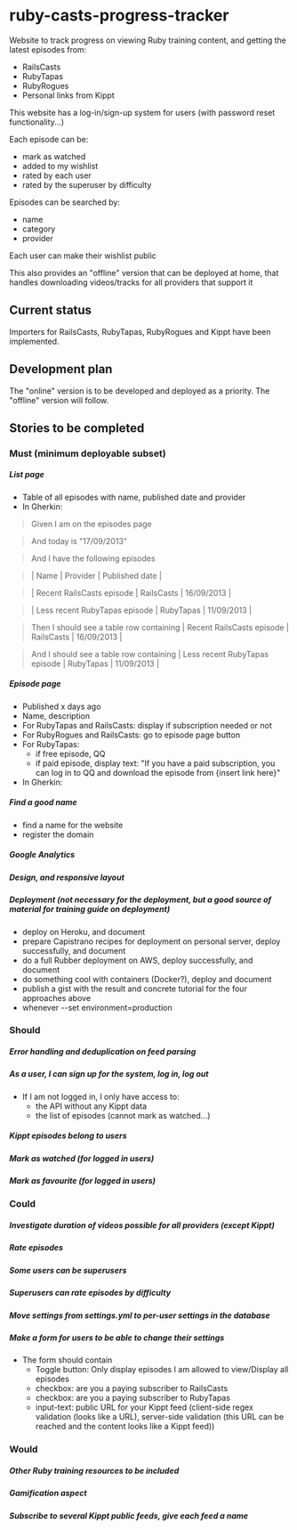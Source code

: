 ruby-casts-progress-tracker
===========================

Website to track progress on viewing Ruby training content, and getting the latest episodes from:

- RailsCasts
- RubyTapas
- RubyRogues
- Personal links from Kippt

This website has a log-in/sign-up system for users (with password reset functionality...)

Each episode can be:

- mark as watched
- added to my wishlist
- rated by each user
- rated by the superuser by difficulty

Episodes can be searched by:

- name
- category
- provider

Each user can make their wishlist public

This also provides an "offline" version that can be deployed at home, that handles downloading videos/tracks for all providers that support it

Current status
------------------------

Importers for RailsCasts, RubyTapas, RubyRogues and Kippt have been implemented.

Development plan
------------------------

The "online" version is to be developed and deployed as a priority.
The "offline" version will follow.

Stories to be completed
------------------------

### Must (minimum deployable subset)

##### List page
 * Table of all episodes with name, published date and provider
 * In Gherkin:

>Given I am on the episodes page

>And today is "17/09/2013"

>And I have the following episodes 

>| Name | Provider | Published date |

>| Recent RailsCasts episode | RailsCasts | 16/09/2013 |

>| Less recent RubyTapas episode | RubyTapas | 11/09/2013 |

>Then I should see a table row containing | Recent RailsCasts episode | RailsCasts | 16/09/2013 |

>And I should see a table row containing | Less recent RubyTapas episode | RubyTapas | 11/09/2013 |

##### Episode page

* Published x days ago
* Name, description
* For RubyTapas and RailsCasts: display if subscription needed or not
* For RubyRogues and RailsCasts: go to episode page button
* For RubyTapas:
     - if free episode, QQ
     - if paid episode, display text: "If you have a paid subscription, you can log in to QQ and download the episode from {insert link here}"
* In Gherkin:


##### Find a good name
  * find a name for the website
  * register the domain

##### Google Analytics

##### Design, and responsive layout

##### Deployment (not necessary for the deployment, but a good source of material for training guide on deployment)
  * deploy on Heroku, and document
  * prepare Capistrano recipes for deployment on personal server, deploy successfully, and document
  * do a full Rubber deployment on AWS, deploy successfully, and document
  * do something cool with containers (Docker?), deploy and document
  * publish a gist with the result and concrete tutorial for the four approaches above
  * whenever --set environment=production

### Should

##### Error handling and deduplication on feed parsing
##### As a user, I can sign up for the system, log in, log out
* If I am not logged in, I only have access to:
     - the API without any Kippt data
     - the list of episodes (cannot mark as watched...)
##### Kippt episodes belong to users
##### Mark as watched (for logged in users)
##### Mark as favourite (for logged in users)

### Could

##### Investigate duration of videos possible for all providers (except Kippt)
##### Rate episodes
##### Some users can be superusers
##### Superusers can rate episodes by difficulty
##### Move settings from settings.yml to per-user settings in the database
##### Make a form for users to be able to change their settings
* The form should contain
   - Toggle button: Only display episodes I am allowed to view/Display all episodes
   - checkbox: are you a paying subscriber to RailsCasts
   - checkbox: are you a paying subscriber to RubyTapas
   - input-text: public URL for your Kippt feed (client-side regex validation (looks like a URL), server-side validation (this URL can be reached and the content looks like a Kippt feed))

### Would

##### Other Ruby training resources to be included
##### Gamification aspect
##### Subscribe to several Kippt public feeds, give each feed a name